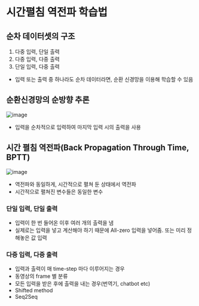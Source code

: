 # 시간펼침 역전파 학습법

## 순차 데이터셋의 구조

1. 다중 입력, 단일 출력
2. 다중 입력, 다중 출력
3. 단일 입력, 다중 출력

- 입력 또는 출력 중 하나라도 순차 데이터라면, 순환 신경망을 이용해 학습할 수 있음

## 순환신경망의 순방향 추론

![image](https://user-images.githubusercontent.com/80622859/222883961-de952540-6cdd-4ae8-8ec6-780d9bfe955b.png)

- 입력을 순차적으로 입력하여 마지막 입력 시의 출력을 사용

## 시간 펼침 역전파(Back Propagation Through Time, BPTT)

![image](https://user-images.githubusercontent.com/80622859/222884038-6428a57d-dcc0-436a-8a88-ef9c88929896.png)

- 역전파와 동일하게, 시간적으로 펼쳐 둔 상태에서 역전파
- 시간적으로 펼쳐진 변수들은 동일한 변수

### 단일 입력, 단일 출력

- 입력이 한 번 들어온 이후 여러 개의 출력을 냄
- 실제로는 입력을 넣고 계산해야 하기 때문에 All-zero 입력을 넣어줌. 또는 미리 정해놓은 값 입력

### 다중 입력, 다중 출력

- 입력과 출력이 매 time-step 마다 이루어지는 경우
- 동영상의 frame 별 분류
- 모든 입력을 받은 후에 출력을 내는 경우(번역기, chatbot etc)
- Shifted method
- Seq2Seq
